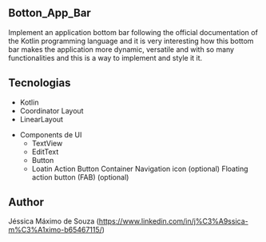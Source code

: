 ## Botton_App_Bar
Implement an application bottom bar following the official documentation of the Kotlin programming language and it is very interesting how this bottom bar makes the application more dynamic, versatile and with so many functionalities and this is a way to implement and style it it. 

## Tecnologias
* Kotlin
* Coordinator Layout
* LinearLayout
- Components de UI
    - TextView
    - EditText
    - Button
    - Loatin Action Button
Container
Navigation icon (optional)
Floating action button (FAB) (optional)


## Author
Jéssica Máximo de Souza (https://www.linkedin.com/in/j%C3%A9ssica-m%C3%A1ximo-b65467115/)

